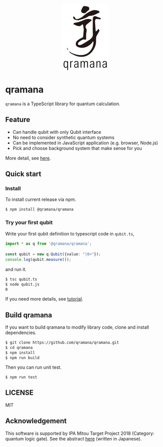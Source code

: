 <p align="center">
<img src="https://raw.githubusercontent.com/qramana/qramana/master/img/qramana.png"/>
</p>

# qramana

 `qramana` is a TypeScript library for quantum calculation.

## Feature

 - Can handle qubit with only Qubit interface
 - No need to consider synthetic quantum systems
 - Can be implemented in JavaScript application (e.g. browser, Node.js)
 - Pick and choose background system that make sense for you

More detail, see [here](docs/feature.md).

## Quick start

### Install

To install current release via npm.

```bash
$ npm install @qramana/qramana
```

### Try your first qubit

Write your first qubit definition to typescript code in `qubit.ts`,

```ts
import * as q from '@qramana/qramana';

const qubit = new q.Qubit({value: "|0>"});
console.log(qubit.measure()); 
```

and run it.

```
$ tsc qubit.ts
$ node qubit.js
0
```

If you need more details, see [tutorial](docs/tutorial.md).

## Build qramana

If you want to build qramana to modify library code, clone and install dependencies.

```
$ git clone https://github.com/qramana/qramana.git
$ cd qramana
$ npm install
$ npm run build
```

Then you can run unit test.

```
$ npm run test
```

## LICENSE

MIT

## Acknowledgement

This software is supported by IPA Mitou Target Project 2018 (Category: quantum logic gate).
See the abstract [here](https://www.ipa.go.jp/jinzai/target/2018/koubo2_index.html) (written in Japanese).
